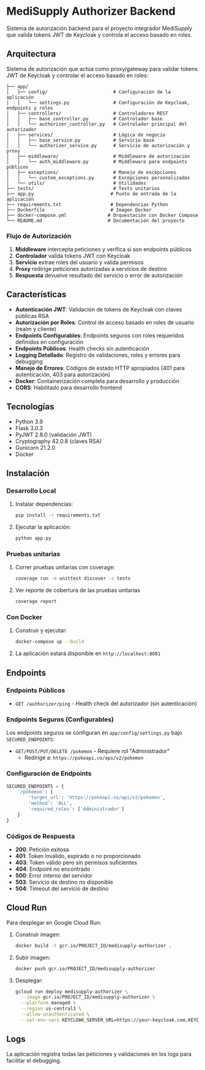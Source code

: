 # MediSupply Authorizer Backend

Sistema de autorización backend para el proyecto integrador MediSupply que valida tokens JWT de Keycloak y controla el acceso basado en roles.

## Arquitectura

Sistema de autorización que actúa como proxy/gateway para validar tokens JWT de Keycloak y controlar el acceso basado en roles:

```
├── app/
│   ├── config/                        # Configuración de la aplicación
│   │   └── settings.py                # Configuración de Keycloak, endpoints y roles
│   ├── controllers/                   # Controladores REST
│   │   ├── base_controller.py         # Controlador base
│   │   └── authorizer_controller.py   # Controlador principal del autorizador
│   ├── services/                      # Lógica de negocio
│   │   ├── base_service.py            # Servicio base
│   │   └── authorizer_service.py      # Servicio de autorización y proxy
│   ├── middleware/                    # Middleware de autorización
│   │   └── auth_middleware.py         # Middleware para endpoints públicos
│   ├── exceptions/                    # Manejo de excepciones
│   │   └── custom_exceptions.py       # Excepciones personalizadas
│   └── utils/                         # Utilidades
├── tests/                             # Tests unitarios
├── app.py                            # Punto de entrada de la aplicación
├── requirements.txt                  # Dependencias Python
├── Dockerfile                        # Imagen Docker
├── docker-compose.yml               # Orquestación con Docker Compose
└── README.md                        # Documentación del proyecto
```

### Flujo de Autorización

1. **Middleware** intercepta peticiones y verifica si son endpoints públicos
2. **Controlador** valida tokens JWT con Keycloak
3. **Servicio** extrae roles del usuario y valida permisos
4. **Proxy** redirige peticiones autorizadas a servicios de destino
5. **Respuesta** devuelve resultado del servicio o error de autorización

## Características

- **Autenticación JWT**: Validación de tokens de Keycloak con claves públicas RSA
- **Autorización por Roles**: Control de acceso basado en roles de usuario (realm y cliente)
- **Endpoints Configurables**: Endpoints seguros con roles requeridos definidos en configuración
- **Endpoints Públicos**: Health checks sin autenticación
- **Logging Detallado**: Registro de validaciones, roles y errores para debugging
- **Manejo de Errores**: Códigos de estado HTTP apropiados (401 para autenticación, 403 para autorización)
- **Docker**: Containerización completa para desarrollo y producción
- **CORS**: Habilitado para desarrollo frontend

## Tecnologías

- Python 3.9
- Flask 3.0.3
- PyJWT 2.8.0 (validación JWT)
- Cryptography 42.0.8 (claves RSA)
- Gunicorn 21.2.0
- Docker

## Instalación

### Desarrollo Local

1. Instalar dependencias:
   ```bash
   pip install -r requirements.txt
   ```

2. Ejecutar la aplicación:
   ```bash
   python app.py
   ```

### Pruebas unitarias

1. Correr pruebas unitarias con coverage:
   ```bash
   coverage run -m unittest discover -s tests
   ```

1. Ver reporte de cobertura de las pruebas unitarias
   ```bash
   coverage report
   ```

### Con Docker

1. Construir y ejecutar:
   ```bash
   docker-compose up --build
   ```

2. La aplicación estará disponible en `http://localhost:8081`

## Endpoints

### Endpoints Públicos
- `GET /authorizer/ping` - Health check del autorizador (sin autenticación)

### Endpoints Seguros (Configurables)
Los endpoints seguros se configuran en `app/config/settings.py` bajo `SECURED_ENDPOINTS`:

- `GET/POST/PUT/DELETE /pokemon` - Requiere rol "Administrador"
  - Redirige a: `https://pokeapi.co/api/v2/pokemon`

### Configuración de Endpoints
```python
SECURED_ENDPOINTS = {
    '/pokemon': {
        'target_url': 'https://pokeapi.co/api/v2/pokemon',
        'method': 'ALL',
        'required_roles': ['Administrador']
    }
}
```

### Códigos de Respuesta
- **200**: Petición exitosa
- **401**: Token inválido, expirado o no proporcionado
- **403**: Token válido pero sin permisos suficientes
- **404**: Endpoint no encontrado
- **500**: Error interno del servidor
- **503**: Servicio de destino no disponible
- **504**: Timeout del servicio de destino

## Cloud Run

Para desplegar en Google Cloud Run:

1. Construir imagen:
   ```bash
   docker build -t gcr.io/PROJECT_ID/medisupply-authorizer .
   ```

2. Subir imagen:
   ```bash
   docker push gcr.io/PROJECT_ID/medisupply-authorizer
   ```

3. Desplegar:
   ```bash
   gcloud run deploy medisupply-authorizer \
     --image gcr.io/PROJECT_ID/medisupply-authorizer \
     --platform managed \
     --region us-central1 \
     --allow-unauthenticated \
     --set-env-vars KEYCLOAK_SERVER_URL=https://your-keycloak.com,KEYCLOAK_REALM=medisupply-realm,KEYCLOAK_CLIENT_ID=medisupply-app
   ```

## Logs
La aplicación registra todas las peticiones y validaciones en los logs para facilitar el debugging.
